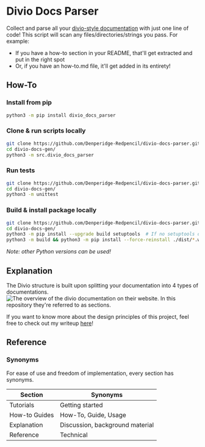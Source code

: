 # Divio Docs Parser

Collect and parse all your [divio-style documentation](https://documentation.divio.com/) with just one line of code! This script will scan any files/directories/strings you pass. For example:
- If you have a how-to section in your README, that'll get extracted and put in the right spot
- Or, if you have an how-to.md file, it'll get added in its entirety!

## How-To
### Install from pip
```bash
python3 -m pip install divio_docs_parser
```

### Clone & run scripts locally
```bash
git clone https://github.com/Denperidge-Redpencil/divio-docs-parser.git
cd divio-docs-gen/
python3 -m src.divio_docs_parser
```

### Run tests
```bash
git clone https://github.com/Denperidge-Redpencil/divio-docs-parser.git
cd divio-docs-gen/
python3 -m unittest
```

### Build & install package locally
```bash
git clone https://github.com/Denperidge-Redpencil/divio-docs-parser.git
cd divio-docs-gen/
python3 -m pip install --upgrade build setuptools  # If no setuptools dist can be found, try using a higher python version
python3 -m build && python3 -m pip install --force-reinstall ./dist/*.whl
```
*Note: other Python versions can be used!*


## Explanation
The Divio structure is built upon splitting your documentation into 4 types of documentations. ![The overview of the divio documentation on their website](https://documentation.divio.com/_images/overview.png). In this repository they're referred to as sections.


If you want to know more about the design principles of this project, feel free to check out my writeup [here](https://github.com/Denperidge-Redpencil/Learning.md/blob/main/Notes/docs.md#design-principles)!


## Reference
### Synonyms
For ease of use and freedom of implementation, every section has synonyms.

| Section       | Synonyms                        |
| ------------- | ------------------------------- |
| Tutorials     | Getting started                 |
| How-to Guides | How-To, Guide, Usage            |
| Explanation   | Discussion, background material | 
| Reference     | Technical                       |

